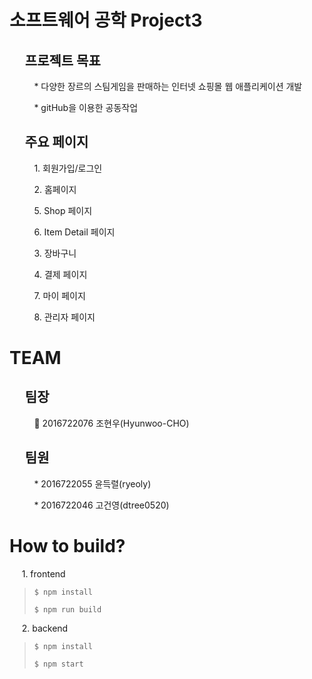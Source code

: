 소프트웨어 공학 Project3
===


&nbsp;&nbsp;&nbsp;&nbsp;&nbsp;프로젝트 목표
---
&nbsp;&nbsp;&nbsp;&nbsp;&nbsp;&nbsp;&nbsp;&nbsp;&nbsp;&nbsp;* 다양한 장르의 스팀게임을 판매하는 인터넷 쇼핑몰 웹 애플리케이션 개발

&nbsp;&nbsp;&nbsp;&nbsp;&nbsp;&nbsp;&nbsp;&nbsp;&nbsp;&nbsp;* gitHub을 이용한 공동작업



&nbsp;&nbsp;&nbsp;&nbsp;&nbsp;주요 페이지
---
&nbsp;&nbsp;&nbsp;&nbsp;&nbsp;&nbsp;&nbsp;&nbsp;&nbsp;&nbsp;1. 회원가입/로그인

&nbsp;&nbsp;&nbsp;&nbsp;&nbsp;&nbsp;&nbsp;&nbsp;&nbsp;&nbsp;2. 홈페이지

&nbsp;&nbsp;&nbsp;&nbsp;&nbsp;&nbsp;&nbsp;&nbsp;&nbsp;&nbsp;5. Shop 페이지

&nbsp;&nbsp;&nbsp;&nbsp;&nbsp;&nbsp;&nbsp;&nbsp;&nbsp;&nbsp;6. Item Detail 페이지

&nbsp;&nbsp;&nbsp;&nbsp;&nbsp;&nbsp;&nbsp;&nbsp;&nbsp;&nbsp;3. 장바구니

&nbsp;&nbsp;&nbsp;&nbsp;&nbsp;&nbsp;&nbsp;&nbsp;&nbsp;&nbsp;4. 결제 페이지

&nbsp;&nbsp;&nbsp;&nbsp;&nbsp;&nbsp;&nbsp;&nbsp;&nbsp;&nbsp;7. 마이 페이지

&nbsp;&nbsp;&nbsp;&nbsp;&nbsp;&nbsp;&nbsp;&nbsp;&nbsp;&nbsp;8. 관리자 페이지



TEAM
===
&nbsp;&nbsp;&nbsp;&nbsp;&nbsp;팀장
---
&nbsp;&nbsp;&nbsp;&nbsp;&nbsp;&nbsp;&nbsp;&nbsp;&nbsp;&nbsp;👑 2016722076 조현우(Hyunwoo-CHO)

&nbsp;&nbsp;&nbsp;&nbsp;&nbsp;팀원
---
&nbsp;&nbsp;&nbsp;&nbsp;&nbsp;&nbsp;&nbsp;&nbsp;&nbsp;&nbsp;* 2016722055 윤득렬(ryeoly)

&nbsp;&nbsp;&nbsp;&nbsp;&nbsp;&nbsp;&nbsp;&nbsp;&nbsp;&nbsp;* 2016722046 고건영(dtree0520)



How to build?
===

&nbsp;&nbsp;&nbsp;&nbsp;&nbsp;1. frontend
> ```
> $ npm install
> ```
> ```
> $ npm run build
> ```

&nbsp;&nbsp;&nbsp;&nbsp;&nbsp;2. backend
> ```
> $ npm install
> ```
> ```
> $ npm start
> ```
